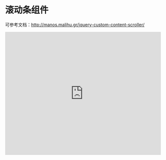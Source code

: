 # 滚动条组件

可参考文档：http://manos.malihu.gr/jquery-custom-content-scroller/

<iframe width="100%" height="400" src="https://jsfiddle.net/s9auqeLg/1/embedded/result,js,html,css,resources" allowfullscreen="allowfullscreen" frameborder="0"></iframe>

